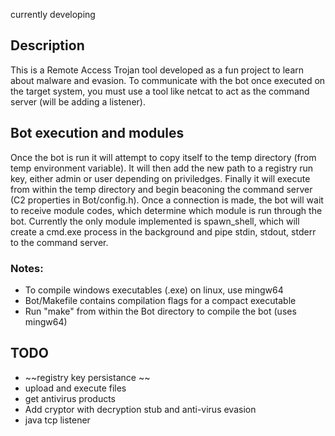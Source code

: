currently developing

## Description
This is a Remote Access Trojan tool developed as a fun project to learn about malware and evasion.
To communicate with the bot once executed on the target system, you must use a tool like 
netcat to act as the command server (will be adding a listener).

## Bot execution and modules
Once the bot is run it will attempt to copy itself to the temp directory (from temp environment variable).
It will then add the new path to a registry run key, either admin or user depending on priviledges. Finally it will execute from within the temp directory and begin beaconing the command server (C2 properties in Bot/config.h). Once a connection is made, the bot will wait to receive module codes, which determine which module is run through the bot. Currently the only module implemented is spawn_shell, which will create a cmd.exe process in the background and pipe stdin, stdout, stderr to the command server.

### Notes:
- To compile windows executables (.exe) on linux, use mingw64
- Bot/Makefile contains compilation flags for a compact executable
- Run "make" from within the Bot directory to compile the bot (uses mingw64)

## TODO
- ~~registry key persistance ~~
- upload and execute files 
- get antivirus products 
- Add cryptor with decryption stub and anti-virus evasion
- java tcp listener


